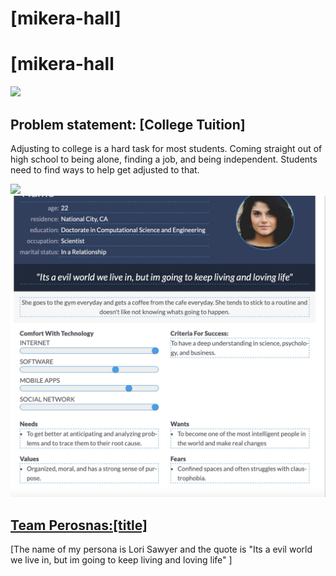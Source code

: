 <!DOCTYPE html>
<hmtl>
  <head>
    <title>CSCE 190:[mikera-hall]</title>
  </head>
  <body>
    <h1>[mikera-hall]</h1>
  </body>
<html>
<h1>[mikera-hall</h1>
<section class="assign">
    <img src="images/Screenshot 1.png"/>
    <section class="assign-det">
      <h2>Problem statement: [College Tuition]</h2>
      <p>
        Adjusting to college is a hard task for most students. Coming straight out of high school to being alone, finding a job, and being independent. Students need to find ways to help get adjusted to that.
      </p>
    </section>
</section>

<!-- Affinity Diagram assignment -->
<section class="assign">
  <img src="images/Screenshot%202023-10-02%20at%2010.46.38%20PM.png"/>
  <section class="assign-det">
    <a href="files
    <p>
      [ outline and detailed ideas of how to improve your college experience]
        </p>
      </section>
    </section>

  <!-- Personas assignment -->
  <section class="assign">
      <img src="images/Screenshot 2023-10-30 at 11.14.49 AM.jpeg" />
      <section class"assign-det">
        <a href="files/all-personas.pdf"><h2>Team Perosnas:[title]</h2></a>
      <p>
        [The name of my persona is Lori Sawyer and the quote is "Its a evil world we live in, but im going to keep living and loving life" ]
      </p>
    </section>
  </section>
      
